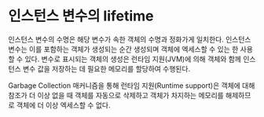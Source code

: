 # 인스턴스 변수의 lifetime

인스턴스 변수의 수명은 해당 변수가 속한 객체의 수명과 정화가게 일치한다. 인스턴스 변수는 이를 포함하는 객체가 생성되는 순간 생성되며 객체에 엑세스할 수 있는 한 사용할 수 있다. 변수로 표시되는 객체의 생성은 런타임 지원(JVM)에 의해 객체와 함께 인스턴스 변수 값을 저장하는 데 필요한 메모리를 할당하여 수행된다.

Garbage Collection 매커니즘을 통해 런타임 지원(Runtime support)은 객체에 대해 참조가 더 이상 없을 때 객체를 자동으로 삭제하고 객체가 차지하는 메모리를 해제하므로 객체에 더 이상 엑세스할 수 없다.

